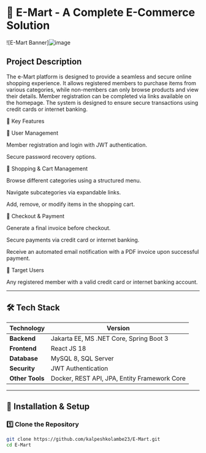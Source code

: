 # 🛒 E-Mart - A Complete E-Commerce Solution  

![E-Mart Banner]![image](https://github.com/user-attachments/assets/fa774ab7-f421-4fea-bb75-c9a66e88ba28)


## Project Description

The e-Mart platform is designed to provide a seamless and secure online shopping experience. It allows registered members to purchase items from various categories, while non-members can only browse products and view their details. Member registration can be completed via links available on the homepage. The system is designed to ensure secure transactions using credit cards or internet banking.

🚀 Key Features

🔹 User Management

Member registration and login with JWT authentication.

Secure password recovery options.

🔹 Shopping & Cart Management

Browse different categories using a structured menu.

Navigate subcategories via expandable links.

Add, remove, or modify items in the shopping cart.

🔹 Checkout & Payment

Generate a final invoice before checkout.

Secure payments via credit card or internet banking.

Receive an automated email notification with a PDF invoice upon successful payment.

🔹 Target Users

Any registered member with a valid credit card or internet banking account.



---

## 🛠️ Tech Stack  

| Technology | Version |
|------------|---------|
| **Backend** | Jakarta EE, MS .NET Core, Spring Boot 3 |
| **Frontend** | React JS 18 |
| **Database** | MySQL 8, SQL Server |
| **Security** | JWT Authentication |
| **Other Tools** | Docker, REST API, JPA, Entity Framework Core |

---

## 🔧 Installation & Setup  

### 1️⃣ **Clone the Repository**  
```sh
git clone https://github.com/kalpeshkolambe23/E-Mart.git
cd E-Mart

